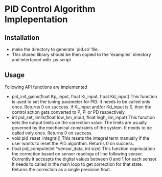 # PID Control Algorithm Implepentation

## Installation
- make the directory to generate 'pid.so' file.
- This shared library should be then copied to the 'examples' directory and interfaced with .py script

## Usage
Following API functions are implemented
- pid_init_gains(float Kp_input, float Ki_input, float Kd_input)
This function is used to set the tuning parameter for PID. It needs to be called only once. Returns 0 on success. If Ki_input and/or Kd_input is 0, 
then the control action gets converted to P, PI or PD respectively.
- int pid_set_limits(float low_lim_input, float high_lim_input)
This function sets the output limits on the correction value. The limits are usually governed by the mechanical constraints of the system. It needs to
be called only once. Returns 0 on success.
- void pid_reset_integral()
This resets the integral term manually if the user wants to reset the PID algorithm. Returns 0 on success.
- float pid_compute(int *sensor_data, int size)
This function copmutation the correction based on sensor readings of line following sensor. Currently it accespts the digital values between 0 and 1
for each sensor. It needs to called in the main loop to get correction for that state. Returns the correction as a single precision float.
